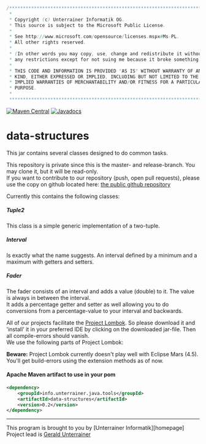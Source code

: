 ```java
/**************************************************************************
 * 
 * Copyright (c) Unterrainer Informatik OG.
 * This source is subject to the Microsoft Public License.
 * 
 * See http://www.microsoft.com/opensource/licenses.mspx#Ms-PL.
 * All other rights reserved.
 * 
 * (In other words you may copy, use, change and redistribute it without
 * any restrictions except for not suing me because it broke something.)
 * 
 * THIS CODE AND INFORMATION IS PROVIDED "AS IS" WITHOUT WARRANTY OF ANY
 * KIND, EITHER EXPRESSED OR IMPLIED, INCLUDING BUT NOT LIMITED TO THE
 * IMPLIED WARRANTIES OF MERCHANTABILITY AND/OR FITNESS FOR A PARTICULAR
 * PURPOSE.
 * 
 ***************************************************************************/
```
[![Maven Central](https://img.shields.io/maven-central/v/info.unterrainer.java.tools/data-structures.svg)](https://repo1.maven.org/maven2/info/unterrainer/java/tools/data-structures)
[![Javadocs](https://img.shields.io/maven-central/v/info.unterrainer.java.tools/data-structures.svg?label=Javadocs)](http://www.javadoc.io/doc/info.unterrainer.java.tools/data-structures)

# data-structures

This jar contains several classes designed to do common tasks.

This repository is private since this is the master- and release-branch. You may clone it, but it will be read-only.  
If you want to contribute to our repository (push, open pull requests), please use the copy on github located here: [the public github repository][github]

Currently this contains the following classes:

##### Tuple2  
This class is a simple generic implementation of a two-tuple.
##### Interval  
Is exactly what the name suggests. An interval defined by a minimum and a maximum with getters and setters.
##### Fader  
The fader consists of an interval and adds a value (double) to it. The value is always in between the interval.  
It adds a percentage getter and setter as well allowing you to do conversions from a percentage-value to your interval and backwards.

All of our projects facilitate the [Project Lombok][lombok]. So please download it and 'install' it in your preferred IDE by clicking on the downloaded jar-file. Then all compile-errors should vanish.  
We use the following parts of Project Lombok:  

**Beware:** Project Lombok currently doesn't play well with Eclipse Mars (4.5). You'll get build-errors using the extension methods as of now.

#### Apache Maven artifact to use in your pom
```xml
<dependency>
    <groupId>info.unterrainer.java.tools</groupId>
    <artifactId>data-structures</artifactId>
    <version>0.2</version>
</dependency>
```

---
This program is brought to you by [Unterrainer Informatik][homepage]  
Project lead is [Gerald Unterrainer][geraldmail]

[geraldmail]: mailto:gerald@unterrainer.info
[lombok]: https://projectlombok.org
[github]: https://github.com/UnterrainerInformatik/java